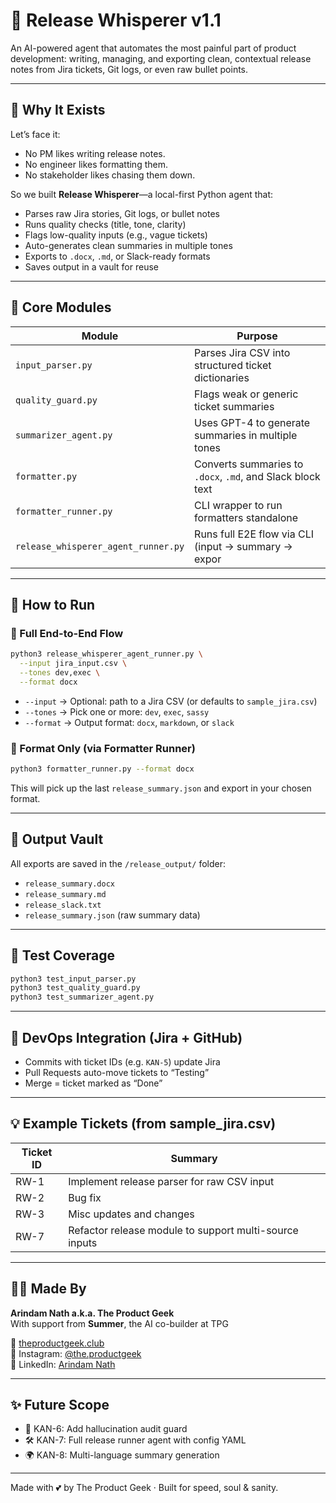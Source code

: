 
# 🧬 Release Whisperer v1.1

An AI-powered agent that automates the most painful part of product development: writing, managing, and exporting clean, contextual release notes from Jira tickets, Git logs, or even raw bullet points.

---

## 🚀 Why It Exists

Let’s face it:  
- No PM likes writing release notes.  
- No engineer likes formatting them.  
- No stakeholder likes chasing them down.

So we built **Release Whisperer**—a local-first Python agent that:
- Parses raw Jira stories, Git logs, or bullet notes
- Runs quality checks (title, tone, clarity)
- Flags low-quality inputs (e.g., vague tickets)
- Auto-generates clean summaries in multiple tones
- Exports to `.docx`, `.md`, or Slack-ready formats
- Saves output in a vault for reuse

---

## 🧠 Core Modules

| Module                           | Purpose                                                       |
|----------------------------------|---------------------------------------------------------------|
| `input_parser.py`                | Parses Jira CSV into structured ticket dictionaries           |
| `quality_guard.py`               | Flags weak or generic ticket summaries                        |
| `summarizer_agent.py`            | Uses GPT-4 to generate summaries in multiple tones            |
| `formatter.py`                   | Converts summaries to `.docx`, `.md`, and Slack block text    |
| `formatter_runner.py`            | CLI wrapper to run formatters standalone                      |
| `release_whisperer_agent_runner.py` | Runs full E2E flow via CLI (input → summary → expor      |

---

## 🧪 How to Run

### 🧵 Full End-to-End Flow
```bash
python3 release_whisperer_agent_runner.py \
  --input jira_input.csv \
  --tones dev,exec \
  --format docx
```

- `--input` → Optional: path to a Jira CSV (or defaults to `sample_jira.csv`)
- `--tones` → Pick one or more: `dev`, `exec`, `sassy`
- `--format` → Output format: `docx`, `markdown`, or `slack`

### 🧩 Format Only (via Formatter Runner)
```bash
python3 formatter_runner.py --format docx
```

This will pick up the last `release_summary.json` and export in your chosen format.

---

## 🔐 Output Vault

All exports are saved in the `/release_output/` folder:
- `release_summary.docx`
- `release_summary.md`
- `release_slack.txt`
- `release_summary.json` (raw summary data)

---

## 🧪 Test Coverage

```bash
python3 test_input_parser.py
python3 test_quality_guard.py
python3 test_summarizer_agent.py
```

---

## 🔁 DevOps Integration (Jira + GitHub)

- Commits with ticket IDs (e.g. `KAN-5`) update Jira
- Pull Requests auto-move tickets to “Testing”
- Merge = ticket marked as “Done”

---

## 💡 Example Tickets (from sample_jira.csv)

| Ticket ID | Summary                                                       |
|-----------|---------------------------------------------------------------|
| RW-1      | Implement release parser for raw CSV input                    |
| RW-2      | Bug fix                                                       |
| RW-3      | Misc updates and changes                                      |
| RW-7      | Refactor release module to support multi-source inputs        |

---

## 👨‍💻 Made By

**Arindam Nath a.k.a. The Product Geek**  
With support from **Summer**, the AI co-builder at TPG

🔗 [theproductgeek.club](https://theproductgeek.club)  
📸 Instagram: [@the.productgeek](https://www.instagram.com/the.productgeek)  
🔗 LinkedIn: [Arindam Nath](https://www.linkedin.com/in/arindam-nath/)

---

## ✨ Future Scope

- 🧠 KAN-6: Add hallucination audit guard  
- 🛠 KAN-7: Full release runner agent with config YAML  
- 🌍 KAN-8: Multi-language summary generation

---

Made with 💕 by The Product Geek · Built for speed, soul & sanity.
